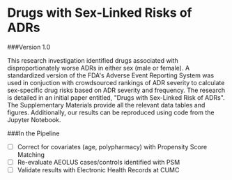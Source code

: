 # Drugs with Sex-Linked Risks of ADRs

###Version 1.0

This research investigation identified drugs associated with disproportionately worse ADRs in either sex (male or female). A standardized version of the FDA's Adverse Event Reporting System was used in conjuction with crowdsourced rankings of ADR severity to calculate sex-specific drug risks based on ADR severity and frequency. The research is detailed in an initial paper entitled, "Drugs with Sex-Linked Risk of ADRs". The Supplementary Materials provide all the relevant data tables and figures. Additionally, our results can be reproduced using code from the Jupyter Notebook. 

###In the Pipeline

- [ ] Correct for covariates (age, polypharmacy) with Propensity Score Matching
- [ ] Re-evaluate AEOLUS cases/controls identified with PSM
- [ ] Validate results with Electronic Health Records at CUMC
